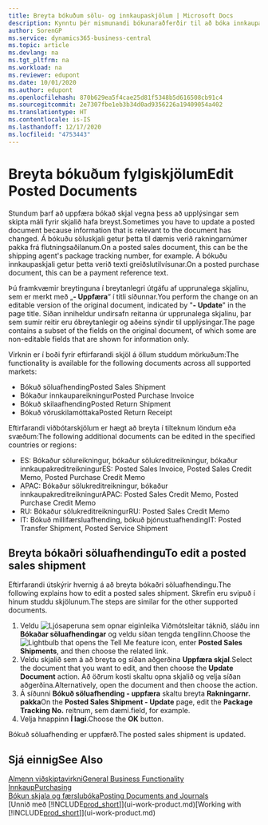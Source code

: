 ```yaml
---
title: Breyta bókuðum sölu- og innkaupaskjölum | Microsoft Docs
description: Kynntu þér mismunandi bókunaraðferðir til að bóka innkaupaskjöl og hvernig hægt er að uppfæra bókuð skjöl.
author: SorenGP
ms.service: dynamics365-business-central
ms.topic: article
ms.devlang: na
ms.tgt_pltfrm: na
ms.workload: na
ms.reviewer: edupont
ms.date: 10/01/2020
ms.author: edupont
ms.openlocfilehash: 870b629ea5f4cae25d81f5348b5d616508cb91c4
ms.sourcegitcommit: 2e7307fbe1eb3b34d0ad9356226a19409054a402
ms.translationtype: HT
ms.contentlocale: is-IS
ms.lasthandoff: 12/17/2020
ms.locfileid: "4753443"
---
```

# <a name="edit-posted-documents"></a><span data-ttu-id="e8f8e-103">Breyta bókuðum fylgiskjölum</span><span class="sxs-lookup"><span data-stu-id="e8f8e-103">Edit Posted Documents</span></span>

<span data-ttu-id="e8f8e-104">Stundum þarf að uppfæra bókað skjal vegna þess að upplýsingar sem skipta máli fyrir skjalið hafa breyst.</span><span class="sxs-lookup"><span data-stu-id="e8f8e-104">Sometimes you have to update a posted document because information that is relevant to the document has changed.</span></span> <span data-ttu-id="e8f8e-105">Á bókuðu söluskjali getur þetta til dæmis verið rakningarnúmer pakka frá flutningsaðilanum.</span><span class="sxs-lookup"><span data-stu-id="e8f8e-105">On a posted sales document, this can be the shipping agent's package tracking number, for example.</span></span> <span data-ttu-id="e8f8e-106">Á bókuðu innkaupaskjali getur þetta verið texti greiðslutilvísunar.</span><span class="sxs-lookup"><span data-stu-id="e8f8e-106">On a posted purchase document, this can be a payment reference text.</span></span>

<span data-ttu-id="e8f8e-107">Þú framkvæmir breytinguna í breytanlegri útgáfu af upprunalega skjalinu, sem er merkt með „**- Uppfæra**“ í titli síðunnar.</span><span class="sxs-lookup"><span data-stu-id="e8f8e-107">You perform the change on an editable version of the original document, indicated by "**- Update**" in the page title.</span></span> <span data-ttu-id="e8f8e-108">Síðan inniheldur undirsafn reitanna úr upprunalega skjalinu, þar sem sumir reitir eru óbreytanlegir og aðeins sýndir til upplýsingar.</span><span class="sxs-lookup"><span data-stu-id="e8f8e-108">The page contains a subset of the fields on the original document, of which some are non-editable fields that are shown for information only.</span></span>

<span data-ttu-id="e8f8e-109">Virknin er í boði fyrir eftirfarandi skjöl á öllum studdum mörkuðum:</span><span class="sxs-lookup"><span data-stu-id="e8f8e-109">The functionality is available for the following documents across all supported markets:</span></span>

- <span data-ttu-id="e8f8e-110">Bókuð söluafhending</span><span class="sxs-lookup"><span data-stu-id="e8f8e-110">Posted Sales Shipment</span></span>
- <span data-ttu-id="e8f8e-111">Bókaður innkaupareikningur</span><span class="sxs-lookup"><span data-stu-id="e8f8e-111">Posted Purchase Invoice</span></span>
- <span data-ttu-id="e8f8e-112">Bókuð skilaafhending</span><span class="sxs-lookup"><span data-stu-id="e8f8e-112">Posted Return Shipment</span></span>
- <span data-ttu-id="e8f8e-113">Bókuð vöruskilamóttaka</span><span class="sxs-lookup"><span data-stu-id="e8f8e-113">Posted Return Receipt</span></span>

<span data-ttu-id="e8f8e-114">Eftirfarandi viðbótarskjölum er hægt að breyta í tilteknum löndum eða svæðum:</span><span class="sxs-lookup"><span data-stu-id="e8f8e-114">The following additional documents can be edited in the specified countries or regions:</span></span>

- <span data-ttu-id="e8f8e-115">ES: Bókaður sölureikningur, bókaður sölukreditreikningur, bókaður innkaupakreditreikningur</span><span class="sxs-lookup"><span data-stu-id="e8f8e-115">ES: Posted Sales Invoice, Posted Sales Credit Memo, Posted Purchase Credit Memo</span></span>
- <span data-ttu-id="e8f8e-116">APAC: Bókaður sölukreditreikningur, bókaður innkaupakreditreikningur</span><span class="sxs-lookup"><span data-stu-id="e8f8e-116">APAC: Posted Sales Credit Memo, Posted Purchase Credit Memo</span></span>
- <span data-ttu-id="e8f8e-117">RU: Bókaður sölukreditreikningur</span><span class="sxs-lookup"><span data-stu-id="e8f8e-117">RU: Posted Sales Credit Memo</span></span>
- <span data-ttu-id="e8f8e-118">IT: Bókuð millifærsluafhending, bókuð þjónustuafhending</span><span class="sxs-lookup"><span data-stu-id="e8f8e-118">IT: Posted Transfer Shipment, Posted Service Shipment</span></span>

## <a name="to-edit-a-posted-sales-shipment"></a><span data-ttu-id="e8f8e-119">Breyta bókaðri söluafhendingu</span><span class="sxs-lookup"><span data-stu-id="e8f8e-119">To edit a posted sales shipment</span></span>

<span data-ttu-id="e8f8e-120">Eftirfarandi útskýrir hvernig á að breyta bókaðri söluafhendingu.</span><span class="sxs-lookup"><span data-stu-id="e8f8e-120">The following explains how to edit a posted sales shipment.</span></span> <span data-ttu-id="e8f8e-121">Skrefin eru svipuð í hinum studdu skjölunum.</span><span class="sxs-lookup"><span data-stu-id="e8f8e-121">The steps are similar for the other supported documents.</span></span>

1. <span data-ttu-id="e8f8e-122">Veldu ![Ljósaperuna sem opnar eiginleika Viðmótsleitar](media/ui-search/search_small.png "Segðu mér hvað þú vilt gera") táknið, sláðu inn **Bókaðar söluafhendingar** og veldu síðan tengda tengilinn.</span><span class="sxs-lookup"><span data-stu-id="e8f8e-122">Choose the ![Lightbulb that opens the Tell Me feature](media/ui-search/search_small.png "Tell me what you want to do") icon, enter **Posted Sales Shipments**, and then choose the related link.</span></span>
2. <span data-ttu-id="e8f8e-123">Veldu skjalið sem á að breyta og síðan aðgerðina **Uppfæra skjal**.</span><span class="sxs-lookup"><span data-stu-id="e8f8e-123">Select the document that you want to edit, and then choose the **Update Document** action.</span></span> <span data-ttu-id="e8f8e-124">Að öðrum kosti skaltu opna skjalið og velja síðan aðgerðina.</span><span class="sxs-lookup"><span data-stu-id="e8f8e-124">Alternatively, open the document and then choose the action.</span></span>
3. <span data-ttu-id="e8f8e-125">Á síðunni **Bókuð söluafhending - uppfæra** skaltu breyta **Rakningarnr. pakka**</span><span class="sxs-lookup"><span data-stu-id="e8f8e-125">On the **Posted Sales Shipment - Update** page, edit the **Package Tracking No.**</span></span> <span data-ttu-id="e8f8e-126">reitnum, sem dæmi.</span><span class="sxs-lookup"><span data-stu-id="e8f8e-126">field, for example.</span></span>
4. <span data-ttu-id="e8f8e-127">Velja hnappinn **Í lagi**.</span><span class="sxs-lookup"><span data-stu-id="e8f8e-127">Choose the **OK** button.</span></span>

<span data-ttu-id="e8f8e-128">Bókuð söluafhending er uppfærð.</span><span class="sxs-lookup"><span data-stu-id="e8f8e-128">The posted sales shipment is updated.</span></span>

## <a name="see-also"></a><span data-ttu-id="e8f8e-129">Sjá einnig</span><span class="sxs-lookup"><span data-stu-id="e8f8e-129">See Also</span></span>

[<span data-ttu-id="e8f8e-130">Almenn viðskiptavirkni</span><span class="sxs-lookup"><span data-stu-id="e8f8e-130">General Business Functionality</span></span>](ui-across-business-areas.md)  
[<span data-ttu-id="e8f8e-131">Innkaup</span><span class="sxs-lookup"><span data-stu-id="e8f8e-131">Purchasing</span></span>](purchasing-manage-purchasing.md)  
[<span data-ttu-id="e8f8e-132">Bókun skjala og færslubóka</span><span class="sxs-lookup"><span data-stu-id="e8f8e-132">Posting Documents and Journals</span></span>](ui-post-documents-journals.md)  
<span data-ttu-id="e8f8e-133">[Unnið með [!INCLUDE[prod_short](includes/prod_short.md)]](ui-work-product.md)</span><span class="sxs-lookup"><span data-stu-id="e8f8e-133">[Working with [!INCLUDE[prod_short](includes/prod_short.md)]](ui-work-product.md)</span></span>  

